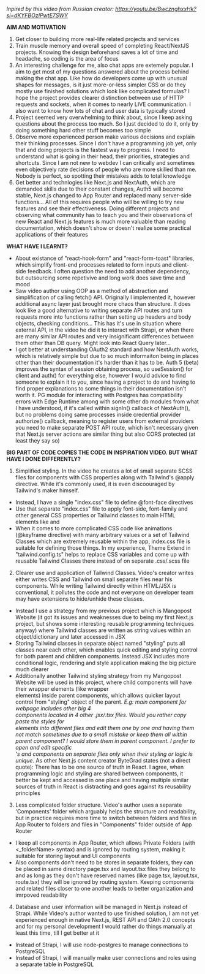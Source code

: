 *Inpired by this video from Russian creator: https://youtu.be/BwcznghxxHk?si=dKYFBOzIPwtE7SWY*

**AIM AND MOTIVATION**
1) Get closer to building more real-life related projects and services
2) Train muscle memory and overall speed of completing React/NextJS projects. Knowing the design beforehand saves a lot of time and headache, so coding is the area of focus
3) An interesting challenge for me, also chat apps are extemely popular. I aim to get most of my questions answered about the process behind making the chat app. Like how do developers come up with unusual shapes for messages, is it just more-or-less simpler CSS or do they mostly use finished solutions which look like complicated formulas? I hope the project provides clearer distinction between use of HTTP requests and sockets, when it comes to nearly LIVE communication. I also want to know how lots of chat and user data is typically stored
4) Project seemed very overwhelming to think about, since I keep asking questions about the process too much. So I just decided to do it, only by doing something hard other stuff becomes too simple
5) Observe more experienced person make various decisions and explain their thinking processes. Since I don't have a programming job yet, only that and doing projects is the fastest way to progress. I need to understand what is going in their head, their priorities, strategies and shortcuts. Since I am not new to webdev I can critically and sometimes even objectively rate decisions of people who are more skilled than me. Nobody is perfect, so spotting their mistakes adds to total knowledge 
6) Get better and technlogies like Next.js and NextAuth, which are demanded skills due to their constant changes, Auth5 will become stable, Next.js changed to App Router and replaced many server-side functions... All of this requires people who will be willing to try new features and see their effectiveness. Doing different projects and observing what community has to teach you and their observations of new React and Next.js features is much more valuable than reading documentation, which doesn't show or doesn't realize some practical applications of their features 


**WHAT HAVE I LEARNT?**
- About existance of "react-hook-form" and "react-form-toast" libraries, which simplify front-end processes related to form inputs and client-side feedback. I often question the need to add another dependency, but outsourcing some repetivive and long work does save time and mood
- Saw video author using OOP as a method of abstraction and simplification of calling fetch() API. Originally I implemented it, however additional async layer just brought more chaos than structure. It does look like a good alternative to writing separate API routes and turn requests more into functions rather than setting up headers and body objects, checking conditions... This has it's use in situation where external API, in the video he did it to interact with Strapi, or when there are many similar API routes and very insignificant differences between them other than DB query. Might look into React Query later...
- I got better at understanding OAuth2 standard and how NextAuth works, which is relatively simple but due to so much informaiton being in places other than their documentation it's harder than it has to be. Auth 5 (beta) improves the syntax of session obtaining process, so useSession() for client and auth() for everything else, however I would advice to find someone to explain it to you, since having a project to do and having to find proper explanations to some things in their documentation isn't worth it. PG module for interacting with Postgres has compatibility errors with Edge Runtime among with some other db modules from what I have understood, if it's called within signIn() callback of NextAuth(), but no problems doing same processes inside credential provider authorize() callback, meaning to register users from external providers you need to make separate POST API route, which isn't necessary given that Next.js server actions are similar thing but also CORS protected (at least they say so)


**BIG PART OF CODE COPIES THE CODE IN INSPIRATION VIDEO. BUT WHAT HAVE I DONE DIFFERENTLY?** 
1) Simplified styling. In the video he creates a lot of small separate SCSS files for components with CSS properties along with Tailwind's @apply directive. While it's commonly used, it is even discoouraged by Tailwind's maker himself.
- Instead, I have a single "index.css" file to define @font-face directives
- Use that separate "index.css" file to apply font-side, font-family and other general CSS properties or Tailwind classes to main HTML elements like <html> and <body>
- When it comes to more complicated CSS code like animations (@keyframe directive) with many arbitrary values or a set of Tailwind Classes which are extremely reusable within the app, index.css file is suitable for defining those things. In my experience, Theme Extend in "tailwind.config.ts" helps to replace CSS variables and come up with reusable Tailwind Classes there instead of on separate .css/.scss file
2) Clearer use and application of Tailwind Classes. Video's creator writes either writes CSS and Tailwind on small separate files near his components. While writing Tailwind directly within HTML/JSX is conventional, it pollutes the code and not everyone on developer team may have extensions to hide/unhide these classes. 
- Instead I use a strategy from my previous project which is Mangopost Website (it got its issues and weaknesses due to being my first Next.js project, but shows some interesting reusable programming techniques anyway) where Tailwind classes are written as string values within an object/dictionary and later accessed in JSX 
- Storing Tailwind classes in separate object named "styling" puts all classes near each other, which enables quick editing and styling control for both parent and children components. Instead JSX includes more conditional logic, rendering and style application making the big picture much clearer
- Additionally another Tailwind styling strategy from my Mangopost Website will be used in this project, where child components will have their wrapper elements (like wrapper <div> elements) inside parent components, which allows quicker layout control from "styling" object of the parent. *E.g: main component for webpage includes other big 4 <section> components located in 4 other .jsx/.tsx files. Would you rather copy paste the styles for <section> elements into different files and edit them one by one and having them not match sometimes due to a small mistake or keep them all within parent component? I would store them in parent component. I prefer to open and edit specific <section>'s and components on separate files only when their styling or logic is unique*. As other Next.js content creator ByteGrad states (not a direct quote): There has to be one source of truth in React. I agree, when programming logic and styling are shared between components, it better be kept and accessed in one place and having multiple similar sources of truth in React is distracting and goes against its reusability principles
3) Less complicated folder structure. Video's author uses a separate 'Components' folder which arguably helps the structure and readability, but in practice requires more time to switch between folders and files in App Router to folders and files in "Components" folder outside of App Router
- I keep all components in App Router, which allows Private Folders (with <_folderName> syntax) and is ignored by routing system, making it suitable for storing layout and UI components
- Also components don't need to be stores in separate folders, they can be placed in same directory page.tsx and layout.tsx files they belong to and as long as they don't have reserved names (like page.tsx, layout.tsx, route.tsx) they will be ignored by routing system. Keeping components and related files closer to one another leads to better organization and imrpoved readability
4) Database and user information will be managed in Next.js instead of Strapi. While Video's author wanted to use finished solution, I am not yet experienced enough in native Next.js, REST API and OAth 2.0 concepts and for my personal development I would rather do things manually at least this time, till I get better at it
- Instead of Strapi, I will use node-postgres to manage connections to PostgreSQL
- Instead of Strapi, I will manually make user connections and roles using a separate table in PostgreSQL
